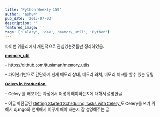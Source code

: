 ```yaml
---
title: 'Python Weekly 159'
author: 'ash84'
pub_date: '2015-07-03'
description: ''
featured_image: ''
tags: ['Celery', 'dev', 'memory_util', 'Python']
---
```



<span style="font-size: 10pt;">파이썬 위클리에서 개인적으로 관심있는것들만 정리하였음. </span>

[**<span style="font-size: 10pt;">memory_util</span>**](https://github.com/jtushman/memory_utils)

<span style="font-size: 10pt;">– </span>[<span style="font-size: 10pt;">https://github.com/jtushman/memory_utils</span>](https://github.com/jtushman/memory_utils)

<span style="font-size: 10pt;">– 파이썬기반으로 간단하게 현재 메모리 상태, 메모리 와쳐, 메모리 체크를 할수 있는 유틸</span>

[**<span style="font-size: 10pt;">Celery in Production </span>**](http://www.caktusgroup.com/blog/2014/09/29/celery-production/)

<span style="font-size: 10pt;">– Celery 를 배포하는 과정에서 어떻게 해야하는지에 대해서 설명한글 </span>

<span style="font-size: 10pt;">– 이글 이전글인</span><span style="font-size: 10pt;"> </span>[<span style="font-size: 10pt;">Getting Started Scheduling Tasks with Celery</span><span style="font-size: 10pt;"> </span>](http://www.caktusgroup.com/blog/2014/06/23/scheduling-tasks-celery/)<span style="font-size: 10pt;">도 Celery를 쓰기 위해서 django와 연계해서 어떻게 해야 하는지 잘 설명해주는 글 </span>



